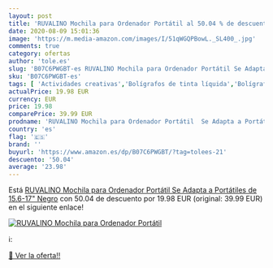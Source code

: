 ```yaml
---
layout: post
title: 'RUVALINO Mochila para Ordenador Portátil al 50.04 % de descuento'
date: 2020-08-09 15:01:36
image: 'https://m.media-amazon.com/images/I/51qWGQPBowL._SL400_.jpg'
comments: true
category: ofertas
author: 'tole.es'
slug: 'B07C6PWGBT-es RUVALINO Mochila para Ordenador Portátil Se Adapta a...'
sku: 'B07C6PWGBT-es'
tags: [ 'Actividades creativas','Bolígrafos de tinta líquida','Bolígrafos y recambios','Bolígrafos, lápices y útiles de escritura','Juguetes','Juguetes y juegos','Material de educación infantil','Material de escritura y dibujo para niños','Material escolar y educativo','Mosaicos para niños','Oficina y papelería','Pinturas','Rotuladores de colores para niños','Témperas y pinturas para murales','mochila', ]
actualPrice: 19.98 EUR
currency: EUR
price: 19.98
comparePrice: 39.99 EUR
prodname: 'RUVALINO Mochila para Ordenador Portátil  Se Adapta a Portátiles de 15.6-17" Negro'
country: 'es'
flag: '🇪🇸'
brand: ''
buyurl: 'https://www.amazon.es/dp/B07C6PWGBT/?tag=tolees-21'
descuento: '50.04'
average: '23.98'
---
```


Está [RUVALINO Mochila para Ordenador Portátil  Se Adapta a Portátiles de 15.6-17" Negro](https://www.amazon.es/dp/B07C6PWGBT/?tag=tolees-21) con 50.04 de descuento por 19.98 EUR (original: 39.99 EUR) en el siguiente enlace!

[![RUVALINO Mochila para Ordenador Portátil](https://m.media-amazon.com/images/I/51qWGQPBowL._SL400_.jpg)](https://www.amazon.es/dp/B07C6PWGBT/?tag=tolees-21)

ℹ️:


[🛒 Ver la oferta!!](https://www.amazon.es/dp/B07C6PWGBT/?tag=tolees-21)
